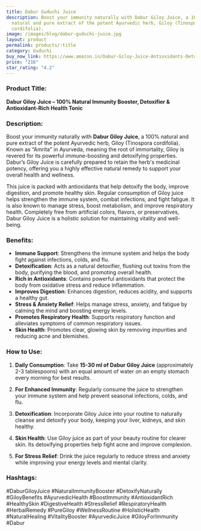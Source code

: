 ```yaml
---
title: Dabur Guduchi Juice
description: Boost your immunity naturally with Dabur Giloy Juice, a 100%
  natural and pure extract of the potent Ayurvedic herb, Giloy (Tinospora
  cordifolia).
image: /images/blog/dabur-guduchi-juice.jpg
layout: product
permalink: products/:title
category: Guduchi
buy_now_link: https://www.amazon.in/Dabur-Giloy-Juice-Antioxidants-Detoxification/dp/B08C5T5Q3V/ref=sr_1_1_sspa?crid=2RC2ILXDK0KYX&tag=m0150-21
price: "216"
star_rating: "4.2"
---
```

### Product Title:
**Dabur Giloy Juice – 100% Natural Immunity Booster, Detoxifier & Antioxidant-Rich Health Tonic**

### Description:
Boost your immunity naturally with **Dabur Giloy Juice**, a 100% natural and pure extract of the potent Ayurvedic herb, Giloy (Tinospora cordifolia). Known as “Amrita” in Ayurveda, meaning the root of immortality, Giloy is revered for its powerful immune-boosting and detoxifying properties. Dabur’s Giloy Juice is carefully prepared to retain the herb's medicinal potency, offering you a highly effective natural remedy to support your overall health and wellness.

This juice is packed with antioxidants that help detoxify the body, improve digestion, and promote healthy skin. Regular consumption of Giloy juice helps strengthen the immune system, combat infections, and fight fatigue. It is also known to manage stress, boost metabolism, and improve respiratory health. Completely free from artificial colors, flavors, or preservatives, Dabur Giloy Juice is a holistic solution for maintaining vitality and well-being.

### Benefits:
- **Immune Support**: Strengthens the immune system and helps the body fight against infections, colds, and flu.
- **Detoxification**: Acts as a natural detoxifier, flushing out toxins from the body, purifying the blood, and promoting overall health.
- **Rich in Antioxidants**: Contains powerful antioxidants that protect the body from oxidative stress and reduce inflammation.
- **Improves Digestion**: Enhances digestion, reduces acidity, and supports a healthy gut.
- **Stress & Anxiety Relief**: Helps manage stress, anxiety, and fatigue by calming the mind and boosting energy levels.
- **Promotes Respiratory Health**: Supports respiratory function and alleviates symptoms of common respiratory issues.
- **Skin Health**: Promotes clear, glowing skin by removing impurities and reducing acne and blemishes.

### How to Use:
1. **Daily Consumption**: Take **15-30 ml of Dabur Giloy Juice** (approximately 2-3 tablespoons) with an equal amount of water on an empty stomach every morning for best results.
   
2. **For Enhanced Immunity**: Regularly consume the juice to strengthen your immune system and help prevent seasonal infections, colds, and flu.

3. **Detoxification**: Incorporate Giloy Juice into your routine to naturally cleanse and detoxify your body, keeping your liver, kidneys, and skin healthy.

4. **Skin Health**: Use Giloy juice as part of your beauty routine for clearer skin. Its detoxifying properties help fight acne and improve complexion.

5. **For Stress Relief**: Drink the juice regularly to reduce stress and anxiety while improving your energy levels and mental clarity.

### Hashtags:
#DaburGiloyJuice #NaturalImmunityBooster #DetoxifyNaturally #GiloyBenefits #AyurvedicHealth #BoostImmunity #AntioxidantRich #HealthySkin #DigestiveHealth #StressRelief #RespiratoryHealth #HerbalRemedy #PureGiloy #WellnessRoutine #HolisticHealth #NaturalHealing #VitalityBooster #AyurvedicJuice #GiloyForImmunity #Dabur
